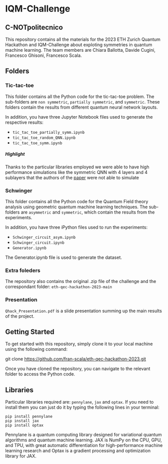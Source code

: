 # IQM-Challenge

## C-NOTpolitecnico
This repository contains all the materials for the 2023 ETH Zurich Quantum Hackathon and IQM-Challenge about exploting symmetries in quantum machine learning. The team members are Chiara Ballotta, Davide Cugini, Francesco Ghisoni, Francesco Scala.

## Folders
### Tic-tac-toe
This folder contains all the Python code for the tic-tac-toe problem. The sub-folders are `non symmetric`, `partially symmetric`, and `symmetric`. These folders contain the results from different quantum neural network layouts.

In addition, you have three Jupyter Notebook files used to generate the respective results:

- `tic_tac_toe_partially_symm.ipynb`
- `tic_tac_toe_random_QNN.ipynb`
- `tic_tac_toe_symm.ipynb`

##### Highlight
Thanks to the particular libraries employed we were able to have high performance simulations like the symmetric QNN with 4 layers and 4 sublayers that the authors of the [paper](https://journals.aps.org/prxquantum/pdf/10.1103/PRXQuantum.4.010328) were not able to simulate

### Schwinger
This folder contains all the Python code for the Quantum Field theory analysis using geometric quantum machine learning techniques. The sub-folders are `asymmetric` and `symmetric`, which contain the results from the experiments.

In addition, you have three iPython files used to run the experiments:

- `Schwinger_circuit_asym.ipynb`
- `Schwinger_circuit.ipynb`
- `Generator.ipynb`

The Generator.ipynb file is used to generate the dataset.

### Extra foleders
The repository also contains the original .zip file of the challenge and the correspondant folder: `eth-qec-hackathon-2023-main`

### Presentation
`Qhack_Presentation.pdf` is a slide presentation summing up the main results of the project.

## Getting Started
To get started with this repository, simply clone it to your local machine using the following command:

git clone https://github.com/fran-scala/eth-qec-hackathon-2023.git

Once you have cloned the repository, you can navigate to the relevant folder to access the Python code.

## Libraries

Particular libraries required are: `pennylane`, `jax` and `optax`. If you need to install them you can just do it by typing the following lines in your terminal:

```
pip install pennylane
pip install jax
pip install optax
```

Pennylane is a quantum computing library designed for variational quantum algorithms and quantum machine learning. JAX is NumPy on the CPU, GPU, and TPU, with great automatic differentiation for high-performance machine learning research and Optax is a gradient processing and optimization library for JAX.


